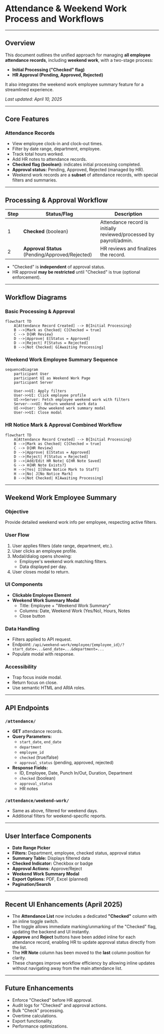 # Attendance & Weekend Work Process and Workflows

---

## Overview

This document outlines the unified approach for managing **all employee attendance records**, including **weekend work**, with a two-stage process:

- **Initial Processing ("Checked" flag)**
- **HR Approval (Pending, Approved, Rejected)**

It also integrates the weekend work employee summary feature for a streamlined experience.

_Last updated: April 10, 2025_

---

## Core Features

### Attendance Records

- View employee clock-in and clock-out times.
- Filter by date range, department, employee.
- Track total hours worked.
- Add HR notes to attendance records.
- **Checked flag (boolean):** indicates initial processing completed.
- **Approval status:** Pending, Approved, Rejected (managed by HR).
- Weekend work records are a **subset** of attendance records, with special filters and summaries.

---

## Processing & Approval Workflow

| Step | Status/Flag | Description |
|-------|-------------|-------------|
| 1     | **Checked** (boolean) | Attendance record is initially reviewed/processed by payroll/admin. |
| 2     | **Approval Status** (Pending/Approved/Rejected) | HR reviews and finalizes the record. |

- "Checked" is **independent** of approval status.
- HR approval **may be restricted** until "Checked" is true (optional enforcement).

---

## Workflow Diagrams

### Basic Processing & Approval

```mermaid
flowchart TD
    A[Attendance Record Created] --> B{Initial Processing}
    B -->|Mark as Checked| C[Checked = true]
    C --> D{HR Review}
    D -->|Approve| E[Status = Approved]
    D -->|Reject| F[Status = Rejected]
    B -->|Not Checked| G[Awaiting Processing]
```

### Weekend Work Employee Summary Sequence

```mermaid
sequenceDiagram
    participant User
    participant UI as Weekend Work Page
    participant Server

    User->>UI: Apply filters
    User->>UI: Click employee profile
    UI->>Server: Fetch employee weekend work with filters
    Server-->>UI: Return weekend work data
    UI->>User: Show weekend work summary modal
    User->>UI: Close modal
```

### HR Notice Mark & Approval Combined Workflow

```mermaid
flowchart TD
    A[Attendance Record Created] --> B{Initial Processing}
    B -->|Mark as Checked| C[Checked = true]
    C --> D{HR Review}
    D -->|Approve| E[Status = Approved]
    D -->|Reject| F[Status = Rejected]
    D -->|Add/Edit HR Note| G[HR Note Saved]
    G --> H{HR Note Exists?}
    H -->|Yes| I[Show Notice Mark to Staff]
    H -->|No| J[No Notice Mark]
    B -->|Not Checked| K[Awaiting Processing]
```

---

## Weekend Work Employee Summary

### Objective
Provide detailed weekend work info per employee, respecting active filters.

### User Flow
1. User applies filters (date range, department, etc.).
2. User clicks an employee profile.
3. Modal/dialog opens showing:
   - Employee's weekend work matching filters.
   - Data displayed per day.
4. User closes modal to return.

### UI Components
- **Clickable Employee Element**
- **Weekend Work Summary Modal**
  - Title: Employee + "Weekend Work Summary"
  - Columns: Date, Weekend Work (Yes/No), Hours, Notes
  - Close button

### Data Handling
- Filters applied to API request.
- Endpoint: `/api/weekend-work/employee/{employee_id}/?start_date=...&end_date=...&department=...`
- Populate modal with response.

### Accessibility
- Trap focus inside modal.
- Return focus on close.
- Use semantic HTML and ARIA roles.

---

## API Endpoints

### `/attendance/`
- **GET** attendance records.
- **Query Parameters:**
  - `start_date`, `end_date`
  - `department`
  - `employee_id`
  - `checked` (true/false)
  - `approval_status` (pending, approved, rejected)
- **Response Fields:**
  - ID, Employee, Date, Punch In/Out, Duration, Department
  - `checked` (boolean)
  - `approval_status`
  - HR notes

### `/attendance/weekend-work/`
- Same as above, filtered for weekend days.
- Additional filters for weekend-specific reports.

---

## User Interface Components

- **Date Range Picker**
- **Filters:** Department, employee, checked status, approval status
- **Summary Table:** Displays filtered data
- **Checked Indicator:** Checkbox or badge
- **Approval Actions:** Approve/Reject
- **Weekend Work Summary Modal**
- **Export Options:** PDF, Excel (planned)
- **Pagination/Search**

---

## Recent UI Enhancements (April 2025)

- The **Attendance List** now includes a dedicated **"Checked"** column with an inline toggle switch.
- The toggle allows immediate marking/unmarking of the "Checked" flag, updating the backend and UI instantly.
- **Approve** and **Reject** buttons have been added inline for each attendance record, enabling HR to update approval status directly from the list.
- The **HR Note** column has been moved to the **last** column position for clarity.
- These changes improve workflow efficiency by allowing inline updates without navigating away from the main attendance list.

---

## Future Enhancements

- Enforce "Checked" before HR approval.
- Audit logs for "Checked" and approval actions.
- Bulk "Check" processing.
- Overtime calculations.
- Export functionality.
- Performance optimizations.